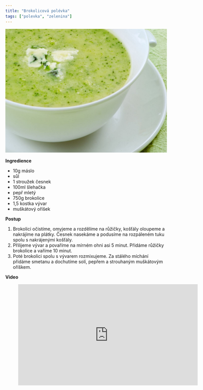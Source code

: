 ```yaml
---
title: "Brokolicová polévka"
tags: ["polevka", "zelenina"]
---
```


![brokolice](./images/brokolicova2.jpg)

**Ingredience**

- 10g máslo
- sůl
- 1 stroužek česnek
- 100ml šlehačka
- pepř mletý
- 750g brokolice
- 1,5 kostka vývar
- muškátový oříšek

**Postup**

1. Brokolici očistíme, omyjeme a rozdělíme na růžičky, košťály oloupeme a nakrájíme na plátky. Česnek nasekáme a podusíme na rozpáleném tuku spolu s nakrájenými košťály.
2. Přilijeme vývar a povaříme na mírném ohni asi 5 minut. Přidáme růžičky brokolice a vaříme 10 minut.
3. Poté brokolici spolu s vývarem rozmixujeme. Za stálého míchání přidáme smetanu a dochutíme solí, pepřem a strouhaným muškátovým oříškem.

**Video**

<figure class="video_container">
<iframe width="560" height="315" src="https://www.youtube.com/embed/2KR44a_5v_A" frameborder="0" allow="accelerometer; autoplay; encrypted-media; gyroscope; picture-in-picture" allowfullscreen></iframe>
</figure>
